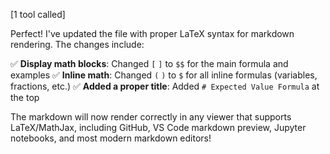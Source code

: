 [1 tool called]

Perfect! I've updated the file with proper LaTeX syntax for markdown rendering. The changes include:

✅ **Display math blocks**: Changed `[` `]` to `$$` for the main formula and examples
✅ **Inline math**: Changed `(` `)` to `$` for all inline formulas (variables, fractions, etc.)
✅ **Added a proper title**: Added `# Expected Value Formula` at the top

The markdown will now render correctly in any viewer that supports LaTeX/MathJax, including GitHub, VS Code markdown preview, Jupyter notebooks, and most modern markdown editors!
